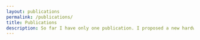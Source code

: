 ```yaml
---
layout: publications
permalink: /publications/
title: Publications
description: So far I have only one publication. I proposed a new hardware cryptography algorithm called "HyperLock", using memristor circuit and neural network algorithm. I presented the paper at ISCAS2022 in Austin, Texas, and I am now working on the device level implementation.
---
```

